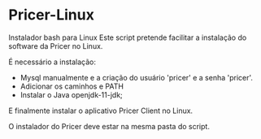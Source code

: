 # Pricer-Linux
Instalador bash para Linux
Este script pretende facilitar a instalação do software da Pricer no Linux.

É necessário a instalação:

- Mysql manualmente e a criação do usuário 'pricer' e a senha 'pricer'.
- Adicionar os caminhos e PATH
- Instalar o Java openjdk-11-jdk;

E finalmente instalar o aplicativo Pricer Client no Linux.

O instalador do Pricer deve estar na mesma pasta do script.
